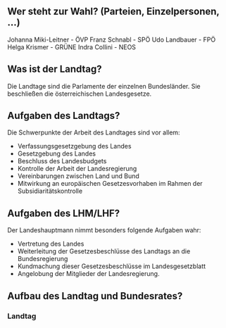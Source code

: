 ## Wer steht zur Wahl? (Parteien, Einzelpersonen, ...)
Johanna Miki-Leitner - ÖVP
Franz Schnabl - SPÖ
Udo Landbauer - FPÖ
Helga Krismer - GRÜNE
Indra Collini - NEOS
## Was ist der Landtag?
Die Landtage sind die Parlamente der einzelnen Bundesländer. Sie beschließen die österreichischen Landesgesetze.
## Aufgaben des Landtags?
Die Schwerpunkte der Arbeit des Landtages sind vor allem:

-   Verfassungsgesetzgebung des Landes
-   Gesetzgebung des Landes
-   Beschluss des Landesbudgets
-   Kontrolle der Arbeit der Landesregierung
-   Vereinbarungen zwischen Land und Bund
-   Mitwirkung an europäischen Gesetzesvorhaben im Rahmen der Subsidiaritätskontrolle
## Aufgaben des LHM/LHF?
Der Landeshauptmann nimmt besonders folgende Aufgaben wahr: 
+ Vertretung des Landes
+ Weiterleitung der Gesetzesbeschlüsse des Landtags an die Bundesregierung
+ Kundmachung dieser Gesetzesbeschlüsse im Landesgesetzblatt
+ Angelobung der Mitglieder der Landesregierung.
## Aufbau des Landtag und Bundesrates?
### Landtag
